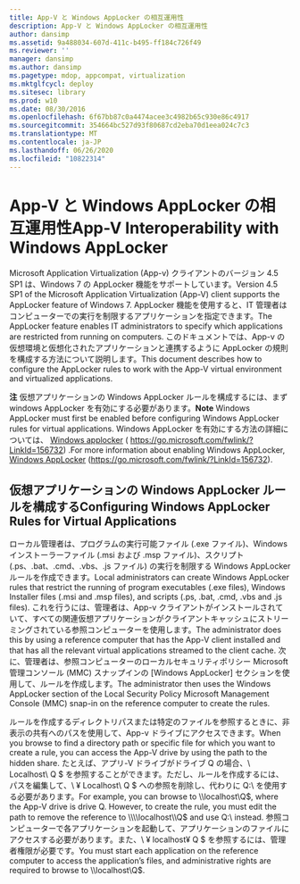 ```yaml
---
title: App-V と Windows AppLocker の相互運用性
description: App-V と Windows AppLocker の相互運用性
author: dansimp
ms.assetid: 9a488034-607d-411c-b495-ff184c726f49
ms.reviewer: ''
manager: dansimp
ms.author: dansimp
ms.pagetype: mdop, appcompat, virtualization
ms.mktglfcycl: deploy
ms.sitesec: library
ms.prod: w10
ms.date: 08/30/2016
ms.openlocfilehash: 6f67bb87c0a4474acee3c4982b65c930e86c4917
ms.sourcegitcommit: 354664bc527d93f80687cd2eba70d1eea024c7c3
ms.translationtype: MT
ms.contentlocale: ja-JP
ms.lasthandoff: 06/26/2020
ms.locfileid: "10822314"
---
```

# <span data-ttu-id="b6362-103">App-V と Windows AppLocker の相互運用性</span><span class="sxs-lookup"><span data-stu-id="b6362-103">App-V Interoperability with Windows AppLocker</span></span>


<span data-ttu-id="b6362-104">Microsoft Application Virtualization (App-v) クライアントのバージョン 4.5 SP1 は、Windows 7 の AppLocker 機能をサポートしています。</span><span class="sxs-lookup"><span data-stu-id="b6362-104">Version 4.5 SP1 of the Microsoft Application Virtualization (App-V) client supports the AppLocker feature of Windows 7.</span></span> <span data-ttu-id="b6362-105">AppLocker 機能を使用すると、IT 管理者はコンピューターでの実行を制限するアプリケーションを指定できます。</span><span class="sxs-lookup"><span data-stu-id="b6362-105">The AppLocker feature enables IT administrators to specify which applications are restricted from running on computers.</span></span> <span data-ttu-id="b6362-106">このドキュメントでは、App-v の仮想環境と仮想化されたアプリケーションと連携するように AppLocker の規則を構成する方法について説明します。</span><span class="sxs-lookup"><span data-stu-id="b6362-106">This document describes how to configure the AppLocker rules to work with the App-V virtual environment and virtualized applications.</span></span>

<span data-ttu-id="b6362-107">**注** 仮想アプリケーションの Windows AppLocker ルールを構成するには、まず windows AppLocker を有効にする必要があります。</span><span class="sxs-lookup"><span data-stu-id="b6362-107">**Note** Windows AppLocker must first be enabled before configuring Windows AppLocker rules for virtual applications.</span></span> <span data-ttu-id="b6362-108">Windows AppLocker を有効にする方法の詳細については、 [Windows applocker](https://go.microsoft.com/fwlink/?LinkId=156732) ( https://go.microsoft.com/fwlink/?LinkId=156732) .</span><span class="sxs-lookup"><span data-stu-id="b6362-108">For more information about enabling Windows AppLocker, [Windows AppLocker](https://go.microsoft.com/fwlink/?LinkId=156732) (https://go.microsoft.com/fwlink/?LinkId=156732).</span></span>

 

## <span data-ttu-id="b6362-109">仮想アプリケーションの Windows AppLocker ルールを構成する</span><span class="sxs-lookup"><span data-stu-id="b6362-109">Configuring Windows AppLocker Rules for Virtual Applications</span></span>


<span data-ttu-id="b6362-110">ローカル管理者は、プログラムの実行可能ファイル (.exe ファイル)、Windows インストーラーファイル (.msi および .msp ファイル)、スクリプト (.ps、.bat、.cmd、.vbs、.js ファイル) の実行を制限する Windows AppLocker ルールを作成できます。</span><span class="sxs-lookup"><span data-stu-id="b6362-110">Local administrators can create Windows AppLocker rules that restrict the running of program executables (.exe files), Windows Installer files (.msi and .msp files), and scripts (.ps, .bat, .cmd, .vbs and .js files).</span></span> <span data-ttu-id="b6362-111">これを行うには、管理者は、App-v クライアントがインストールされていて、すべての関連仮想アプリケーションがクライアントキャッシュにストリーミングされている参照コンピューターを使用します。</span><span class="sxs-lookup"><span data-stu-id="b6362-111">The administrator does this by using a reference computer that has the App-V client installed and that has all the relevant virtual applications streamed to the client cache.</span></span> <span data-ttu-id="b6362-112">次に、管理者は、参照コンピューターのローカルセキュリティポリシー Microsoft 管理コンソール (MMC) スナップインの [Windows AppLocker] セクションを使用して、ルールを作成します。</span><span class="sxs-lookup"><span data-stu-id="b6362-112">The administrator then uses the Windows AppLocker section of the Local Security Policy Microsoft Management Console (MMC) snap-in on the reference computer to create the rules.</span></span>

<span data-ttu-id="b6362-113">ルールを作成するディレクトリパスまたは特定のファイルを参照するときに、非表示の共有へのパスを使用して、App-v ドライブにアクセスできます。</span><span class="sxs-lookup"><span data-stu-id="b6362-113">When you browse to find a directory path or specific file for which you want to create a rule, you can access the App-V drive by using the path to the hidden share.</span></span> <span data-ttu-id="b6362-114">たとえば、アプリ-V ドライブがドライブ Q の場合、\\ Localhost\\ Q $ を参照することができます。ただし、ルールを作成するには、パスを編集して、\\ ¥ Localhost\\ Q $ への参照を削除し、代わりに Q:\\ を使用する必要があります。</span><span class="sxs-lookup"><span data-stu-id="b6362-114">For example, you can browse to \\\\localhost\\Q$, where the App-V drive is drive Q. However, to create the rule, you must edit the path to remove the reference to \\\\localhost\\Q$ and use Q:\\ instead.</span></span> <span data-ttu-id="b6362-115">参照コンピューターで各アプリケーションを起動して、アプリケーションのファイルにアクセスする必要があります。また、\ ¥ localhost¥ Q $ を参照するには、管理者権限が必要です。</span><span class="sxs-lookup"><span data-stu-id="b6362-115">You must start each application on the reference computer to access the application’s files, and administrative rights are required to browse to \\\\localhost\\Q$.</span></span>

 

 





